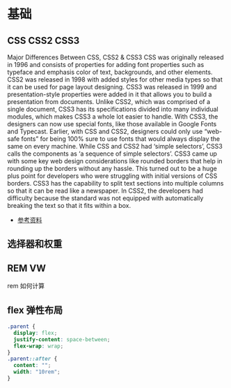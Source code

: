 # 基础

## CSS CSS2 CSS3

Major Differences Between CSS, CSS2 & CSS3
CSS was originally released in 1996 and consists of properties for adding font properties such as typeface and emphasis color of text, backgrounds, and other elements. CSS2 was released in 1998 with added styles for other media types so that it can be used for page layout designing. CSS3 was released in 1999 and presentation-style properties were added in it that allows you to build a presentation from documents.
Unlike CSS2, which was comprised of a single document, CSS3 has its specifications divided into many individual modules, which makes CSS3 a whole lot easier to handle.
With CSS3, the designers can now use special fonts, like those available in Google Fonts and Typecast. Earlier, with CSS and CSS2, designers could only use “web-safe fonts” for being 100% sure to use fonts that would always display the same on every machine.
While CSS and CSS2 had ‘simple selectors’, CSS3 calls the components as ‘a sequence of simple selectors’.
CSS3 came up with some key web design considerations like rounded borders that help in rounding up the borders without any hassle. This turned out to be a huge plus point for developers who were struggling with initial versions of CSS borders.
CSS3 has the capability to split text sections into multiple columns so that it can be read like a newspaper. In CSS2, the developers had difficulty because the standard was not equipped with automatically breaking the text so that it fits within a box.

- [参考资料](https://hackr.io/blog/difference-between-css-css2-and-css3)


## 选择器和权重

## REM VW

rem 如何计算

## flex 弹性布局

```css
.parent {
  display: flex;
  justify-content: space-between;
  flex-wrap: wrap;
}
.parent::after {
  content: "";
  width: "10rem";
}
```
